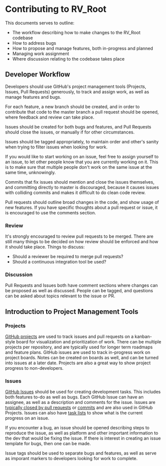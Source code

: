 # Contributing to RV_Root

This documents serves to outline:

 - The workflow describing how to make changes to the RV_Root codebase
 - How to address bugs
 - How to propose and manage features, both in-progress and planned
 - Managing work assignment
 - Where discussion relating to the codebase takes place
 
## Developer Workflow

Developers should use GitHub's project management tools (Projects, Issues, Pull Requests) generously, to track and assign work, as well as manage features and bugs. 

For each feature, a new branch should be created, and in order to contribute that code to the master branch a pull request should be opened, where feedback and review can take place. 

Issues should be created for both bugs and features, and Pull Requests should close the issues, or manually if for other circumstances.

Issues should be tagged appropriately, to maintain order and other's sanity when trying to filter issues when looking for work. 

If you would like to start working on an issue, feel free to assign yourself to an issue, to let other people know that you are currently working on it.
This is to make sure that multiple people don't work on the same issue at the same time, unknowingly.

Commits that fix issues should mention and close the issues themselves, and committing directly to master is discouraged, because it causes issues with colliding commits and makes it difficult to do clean code review.

Pull requests should outline broad changes in the code, and show usage of new features. 
If you have specific thoughts about a pull request or issue, it is encouraged to use the comments section.

### Review

It's strongly encouraged to review pull requests to be merged. There are still many things to be decided on how review should be enforced and how it should take place. Things to discuss:

 - Should a reviewer be required to merge pull requests?
 - Should a continuous integration tool be used?

### Discussion

Pull Requests and Issues both have comment sections where changes can be proposed as well as discussed. People can be tagged, and questions can be asked about topics relevant to the issue or PR.

## Introduction to Project Management Tools
 
### Projects

[GitHub projects](https://help.github.com/articles/about-project-boards/) are used to track issues and pull requests on a kanban-style board for visualization and prioritization of work. 
There can be multiple projects per repository, and are typically used for longer term roadmaps and feature plans. 
GitHub issues are used to track in-progress work on project boards. 
Notes can be created on boards as well, and can be turned into issues at a later date. 
Projects are also a great way to show project progress to non-developers.
 
### Issues

[GitHub Issues](https://guides.github.com/features/issues/) should be used for creating development tasks. 
This includes both features to-do as well as bugs. Each GitHub Issue can have an assignee, as well as a description and comments for the issue. 
Issues are [typically closed by pull requests](https://blog.github.com/2013-05-14-closing-issues-via-pull-requests/) or [commits](https://blog.github.com/2013-01-22-closing-issues-via-commit-messages/) and are also used in GitHub Projects. 
Issues can also have [task lists](https://help.github.com/articles/about-task-lists/) to show what is the current progress on an issue.

If you encounter a bug, an issue should be opened describing steps to reproduce the issue, as well as platform and other important information to the dev that would be fixing the issue. 
If there is interest in creating an issue template for bugs, then one can be made.

Issue tags should be used to separate bugs and features, as well as serve as imporant markers to developers looking for work to complete. 
